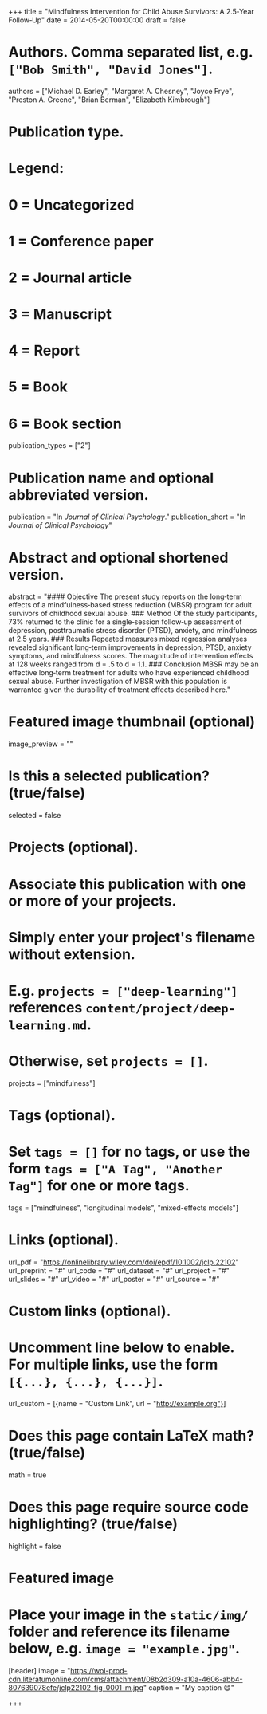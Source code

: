+++
title = "Mindfulness Intervention for Child Abuse Survivors: A 2.5‐Year Follow‐Up"
date = 2014-05-20T00:00:00
draft = false

# Authors. Comma separated list, e.g. `["Bob Smith", "David Jones"]`.
authors = ["Michael D. Earley", "Margaret A. Chesney", "Joyce Frye", "Preston A. Greene", "Brian Berman", "Elizabeth Kimbrough"]

# Publication type.
# Legend:
# 0 = Uncategorized
# 1 = Conference paper
# 2 = Journal article
# 3 = Manuscript
# 4 = Report
# 5 = Book
# 6 = Book section
publication_types = ["2"]

# Publication name and optional abbreviated version.
publication = "In *Journal of Clinical Psychology*."
publication_short = "In *Journal of Clinical Psychology*"

# Abstract and optional shortened version.
abstract = "#### Objective  The present study reports on the long‐term effects of a mindfulness‐based stress reduction (MBSR) program for adult survivors of childhood sexual abuse.  ### Method  Of the study participants, 73% returned to the clinic for a single‐session follow‐up assessment of depression, posttraumatic stress disorder (PTSD), anxiety, and mindfulness at 2.5 years. ### Results    Repeated measures mixed regression analyses revealed significant long‐term improvements in depression, PTSD, anxiety symptoms, and mindfulness scores. The magnitude of intervention effects at 128 weeks ranged from d = .5 to d = 1.1. ### Conclusion    MBSR may be an effective long‐term treatment for adults who have experienced childhood sexual abuse. Further investigation of MBSR with this population is warranted given the durability of treatment effects described here."

# Featured image thumbnail (optional)
image_preview = ""

# Is this a selected publication? (true/false)
selected = false

# Projects (optional).
#   Associate this publication with one or more of your projects.
#   Simply enter your project's filename without extension.
#   E.g. `projects = ["deep-learning"]` references `content/project/deep-learning.md`.
#   Otherwise, set `projects = []`.
projects = ["mindfulness"]

# Tags (optional).
#   Set `tags = []` for no tags, or use the form `tags = ["A Tag", "Another Tag"]` for one or more tags.
tags = ["mindfulness", "longitudinal models", "mixed-effects models"]

# Links (optional).
url_pdf = "https://onlinelibrary.wiley.com/doi/epdf/10.1002/jclp.22102"
url_preprint = "#"
url_code = "#"
url_dataset = "#"
url_project = "#"
url_slides = "#"
url_video = "#"
url_poster = "#"
url_source = "#"

# Custom links (optional).
#   Uncomment line below to enable. For multiple links, use the form `[{...}, {...}, {...}]`.
url_custom = [{name = "Custom Link", url = "http://example.org"}]

# Does this page contain LaTeX math? (true/false)
math = true

# Does this page require source code highlighting? (true/false)
highlight = false

# Featured image
# Place your image in the `static/img/` folder and reference its filename below, e.g. `image = "example.jpg"`.
[header]
image = "https://wol-prod-cdn.literatumonline.com/cms/attachment/08b2d309-a10a-4606-abb4-807639078efe/jclp22102-fig-0001-m.jpg"
caption = "My caption :smile:"

+++

